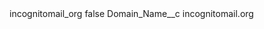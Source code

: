 <?xml version="1.0" encoding="UTF-8"?>
<CustomMetadata xmlns="http://soap.sforce.com/2006/04/metadata" xmlns:xsi="http://www.w3.org/2001/XMLSchema-instance" xmlns:xsd="http://www.w3.org/2001/XMLSchema">
    <label>incognitomail_org</label>
    <protected>false</protected>
    <values>
        <field>Domain_Name__c</field>
        <value xsi:type="xsd:string">incognitomail.org</value>
    </values>
</CustomMetadata>
